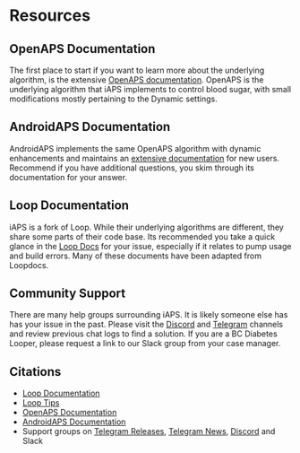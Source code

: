 # Resources

## OpenAPS Documentation
The first place to start if you want to learn more about the underlying algorithm, is the extensive [OpenAPS documentation](https://openaps.readthedocs.io/). OpenAPS is the underlying algorithm that iAPS implements to control blood sugar, with small modifications mostly pertaining to the Dynamic settings. 

## AndroidAPS Documentation
AndroidAPS implements the same OpenAPS algorithm with dynamic enhancements and maintains an [extensive documentation](https://androidaps.readthedocs.io/) for new users. Recommend if you have additional questions, you skim through its documentation for your answer.

## Loop Documentation
iAPS is a fork of Loop. While their underlying algorithms are different, they share some parts of their code base. Its recommended you take a quick glance in the [Loop Docs](https://loopkit.github.io/loopdocs/) for your issue, especially if it relates to pump usage and build errors. Many of these documents have been adapted from Loopdocs.

## Community Support
There are many help groups surrounding iAPS. It is likely someone else has has your issue in the past. Please visit the [Discord](https://discord.gg/xfnxYaBG) and [Telegram](https://t.me/s/FreeAPSX_News) channels and review previous chat logs to find a solution. If you are a BC Diabetes Looper, please request a link to our Slack group from your case manager.

## Citations
- <a href="https://loopkit.github.io/loopdocs/">Loop Documentation</a>
- <a href="https://loopkit.github.io/looptips/">Loop Tips</a>
- <a href="https://openaps.readthedocs.io/">OpenAPS Documentation</a>
- <a href="https://androidaps.readthedocs.io/">AndroidAPS Documentation</a>
- Support groups on <a href="https://t.me/s/FreeAPSX_News">Telegram Releases</a>, <a href="https://t.me/FreeAPSX_Eng">Telegram News</a>, <a href="https://discord.gg/32VCtN3tMF">Discord</a> and Slack
